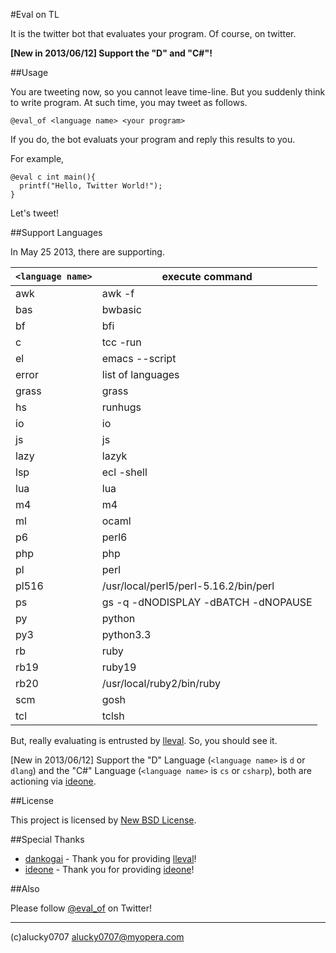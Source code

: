 #Eval on TL

It is the twitter bot that evaluates your program. Of course, on twitter.

__[New in 2013/06/12] Support the "D" and "C#"!__

##Usage

You are tweeting now, so you cannot leave time-line. But you suddenly think to write program. At such time, you may tweet as follows.

```
@eval_of <language name> <your program>
```

If you do, the bot evaluats your program and reply this results to you.

For example,

```
@eval c int main(){
  printf("Hello, Twitter World!");
}
```

Let's tweet!

##Support Languages

In May 25 2013, there are supporting.

|`<language name>`|execute command|
|-------------|---------------|
|awk|awk -f|
|bas|bwbasic|
|bf|bfi|
|c|tcc -run|
|el|emacs --script|
|error|list of languages|
|grass|grass|
|hs|runhugs|
|io|io|
|js|js|
|lazy|lazyk|
|lsp|ecl -shell|
|lua|lua|
|m4|m4|
|ml|ocaml|
|p6|perl6|
|php|php|
|pl|perl|
|pl516|/usr/local/perl5/perl-5.16.2/bin/perl|
|ps|gs -q -dNODISPLAY -dBATCH -dNOPAUSE|
|py|python|
|py3|python3.3|
|rb|ruby|
|rb19|ruby19|
|rb20|/usr/local/ruby2/bin/ruby|
|scm|gosh|
|tcl|tclsh|

But, really evaluating is entrusted by [lleval]. So, you should see it.

[New in 2013/06/12] Support the "D" Language (`<language name>` is `d` or `dlang`) and the "C#" Language (`<language name>` is `cs` or `csharp`), both are actioning via [ideone].

##License

This project is licensed by [New BSD License](http://www.freebsd.org/copyright/freebsd-license.html).

##Special Thanks
                                                      
 * [dankogai](https://twitter.com/#!/dankogai) - Thank you for providing [lleval]!
 * [ideone] - Thank you for providing [ideone]!

##Also

Please follow [@eval_of](https://twitter.com/eval_of) on Twitter!

- - -

(c)alucky0707 <alucky0707@myopera.com>

[lleval]: http://colabv6.dan.co.jp/lleval.html
[ideone]: http://ideone.com/
